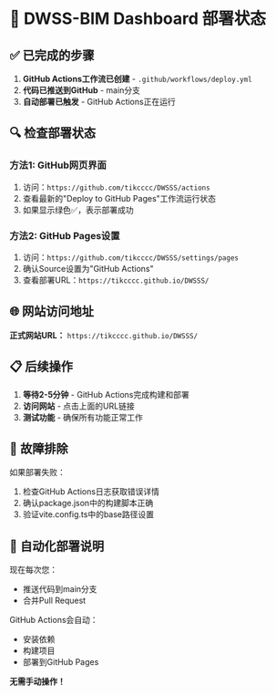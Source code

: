 # 🚀 DWSS-BIM Dashboard 部署状态

## ✅ 已完成的步骤

1. **GitHub Actions工作流已创建** - `.github/workflows/deploy.yml`
2. **代码已推送到GitHub** - main分支
3. **自动部署已触发** - GitHub Actions正在运行

## 🔍 检查部署状态

### 方法1: GitHub网页界面
1. 访问：`https://github.com/tikcccc/DWSSS/actions`
2. 查看最新的"Deploy to GitHub Pages"工作流运行状态
3. 如果显示绿色✅，表示部署成功

### 方法2: GitHub Pages设置
1. 访问：`https://github.com/tikcccc/DWSSS/settings/pages`
2. 确认Source设置为"GitHub Actions"
3. 查看部署URL：`https://tikcccc.github.io/DWSSS/`

## 🌐 网站访问地址

**正式网站URL：** `https://tikcccc.github.io/DWSSS/`

## 📋 后续操作

1. **等待2-5分钟** - GitHub Actions完成构建和部署
2. **访问网站** - 点击上面的URL链接
3. **测试功能** - 确保所有功能正常工作

## 🔧 故障排除

如果部署失败：
1. 检查GitHub Actions日志获取错误详情
2. 确认package.json中的构建脚本正确
3. 验证vite.config.ts中的base路径设置

## 📝 自动化部署说明

现在每次您：
- 推送代码到main分支
- 合并Pull Request

GitHub Actions会自动：
- 安装依赖
- 构建项目
- 部署到GitHub Pages

**无需手动操作！** 